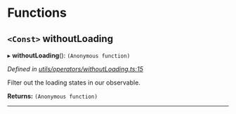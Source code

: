 

# Functions

<a id="withoutloading"></a>

## `<Const>` withoutLoading

▸ **withoutLoading**(): `(Anonymous function)`

*Defined in [utils/operators/withoutLoading.ts:15](https://github.com/paritytech/js-libs/blob/ea75324/packages/light.js/src/utils/operators/withoutLoading.ts#L15)*

Filter out the loading states in our observable.

**Returns:** `(Anonymous function)`

___

